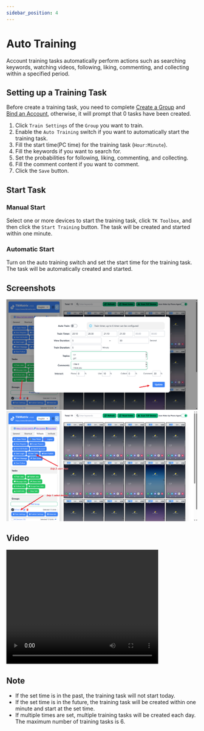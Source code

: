 ```yaml
---
sidebar_position: 4
---
```

# Auto Training

Account training tasks automatically perform actions such as searching keywords, watching videos, following, liking, commenting, and collecting within a specified period.

## Setting up a Training Task

Before create a training task, you need to complete [Create a Group](create-a-group) and [Bind an Account](create-a-account), otherwise, it will prompt that 0 tasks have been created.

1. Click `Train Settings` of the `Group` you want to train.
2. Enable the `Auto Training` switch if you want to automatically start the training task.
3. Fill the start time(PC time) for the training task (`Hour:Minute`).
4. Fill the keywords if you want to search for.
5. Set the probabilities for following, liking, commenting, and collecting.
6. Fill the comment content if you want to comment.
7. Click the `Save` button.

## Start Task

### Manual Start

Select one or more devices to start the training task, click `TK Toolbox`, and then click the `Start Training` button. The task will be created and started within one minute.

### Automatic Start

Turn on the auto training switch and set the start time for the training task. The task will be automatically created and started.

## Screenshots

![train-1](../img/train-1.png)
![train-2](../img/train-2.png)

## Video

<video src="https://r2.tikmatrix.com/train-0508.mp4" controls width="400" height="300"></video>

## Note

- If the set time is in the past, the training task will not start today.
- If the set time is in the future, the training task will be created within one minute and start at the set time.
- If multiple times are set, multiple training tasks will be created each day. The maximum number of training tasks is 6.
